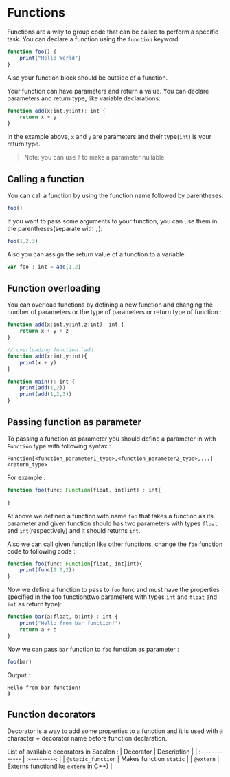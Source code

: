 # Functions
Functions are a way to group code that can be called to perform a specific task. You can declare a function using the `function` keyword:
```typescript
function foo() {
    print("Hello World")
}
```

Also your function block should be outside of a function.

Your function can have parameters and return a value. You can declare parameters and return type, like variable declarations:
```typescript
function add(x:int,y:int): int {
    return x + y
}
```
In the example above, `x` and `y` are parameters and their type(`int`) is your return type.

> Note: you can use `?` to make a parameter nullable.

## Calling a function
You can call a function by using the function name followed by parentheses:
```typescript
foo()
```
If you want to pass some arguments to your function, you can use them in the parentheses(separate with `,`):
```typescript
foo(1,2,3)
```

Also you can assign the return value of a function to a variable:
```typescript
var foo : int = add(1,2)
```

## Function overloading
You can overload functions by defining a new function and changing the number of parameters or the type of parameters or return type of function :
```typescript
function add(x:int,y:int,z:int): int {
    return x + y + z
}

// overloading function `add`
function add(x:int,y:int){
    print(x + y)
}

function main(): int {
    print(add(1,2))
    print(add(1,2,3))
}
```

## Passing function as parameter
To passing a function as parameter you should define a parameter in with `Function` type with following syntax :
```
Function[<function_parameter1_type>,<function_parameter2_type>,...]<return_type>
```
For example :
```typescript
function foo(func: Function[float, int]int) : int{
    
}
```
At above we defined a function with name `foo` that takes a function as its parameter and given function should has  two parameters with types `float` and `int`(respectively) and it should returns `int`.

Also we can call given function like other functions, change the `foo` function code to following code :
```typescript
function foo(func: Function[float, int]int){
    print(func(1.0,2))
}
```

Now we define a function to pass to `foo` func and must have the properties specified in the foo function(two parameters with types `int` and `float` and `int` as return type):
```typescript
function bar(a:float, b:int) : int {
    print("Hello from bar function!")
    return a + b
}
```

Now we can pass `bar` function to `foo` function as parameter :
```typescript 
foo(bar)
```

Output :
```
Hello from bar function!
3
```

## Function decorators
Decorator is a way to add some properties to a function and it is used with `@` character + decorator name before function declaration.

List of available decorators in Sacalon :
| Decorator       | Description  |
| :------------- | :----------: |
|  `@static_function` | Makes function `static`  | 
| `@extern`  | Externs function([like `extern` in C++](https://en.cppreference.com/w/cpp/keyword/extern)) |